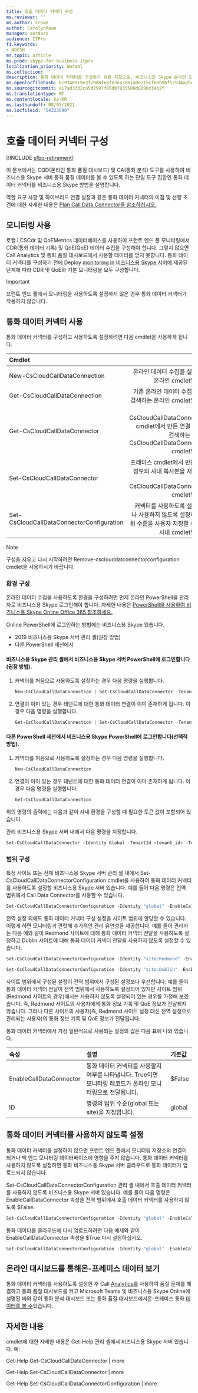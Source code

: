 ```yaml
---
title: 호출 데이터 커넥터 구성
ms.reviewer: ''
ms.author: crowe
author: CarolynRowe
manager: serdars
audience: ITPro
f1.keywords:
- NOCSH
ms.topic: article
ms.prod: skype-for-business-itpro
localization_priority: Normal
ms.collection: ''
description: 통화 데이터 커넥터를 구성하기 위한 지침으로, 비즈니스용 Skype 온라인 도구를 사용하여 비즈니스용 Skype 있습니다.
ms.openlocfilehash: bc9346919e3f70d8fe8fe3e43e61a0e715cf0eb9bf52534a2beb2f8604b920f8
ms.sourcegitcommit: a17ad3332ca5d2997f85db7835500d8190c34b2f
ms.translationtype: MT
ms.contentlocale: ko-KR
ms.lasthandoff: 08/05/2021
ms.locfileid: "54323690"
---
```

# <a name="configure-call-data-connector"></a>호출 데이터 커넥터 구성

[!INCLUDE [sfbo-retirement](../../Hub/includes/sfbo-retirement.md)]


이 문서에서는 CQD(온라인 통화 품질 대시보드) 및 CA(통화 분석) 도구를 사용하여 비즈니스용 Skype 서버 통화 품질 데이터를 볼 수 있도록 하는 단일 도구 집합인 통화 데이터 커넥터를 비즈니스용 Skype 방법을 설명합니다.

역할 요구 사항 및 하이브리드 연결 설정과 같은 통화 데이터 커넥터의 이점 및 선행 조건에 대한 자세한 내용은 [Plan Call Data Connector을 참조하십시오.](plan-call-data-connector.md)

## <a name="enable-monitoring"></a>모니터링 사용
 
로컬 LCSCdr 및 QoEMetrics 데이터베이스를 사용하여 프런트 엔드 풀 모니터링에서 CDR(통화 데이터 기록) 및 QoE(QoE) 데이터 수집을 구성해야 합니다. 그렇지 않으면 Call Analytics 및 통화 품질 대시보드에서 사용할 데이터를 얻지 못합니다. 통화 데이터 커넥터를 구성하기 전에 Deploy [monitoring in 비즈니스용 Skype 서버에](../../SfbServer/deploy/deploy-monitoring/deploy-monitoring.md) 제공된 단계에 따라 CDR 및 QoE와 기본 모니터링을 모두 구성합니다.

> [!IMPORTANT]
> 프런트 엔드 풀에서 모니터링을 사용하도록 설정하지 않은 경우 통화 데이터 커넥터가 작동하지 않습니다.

## <a name="enable-call-data-connector"></a>통화 데이터 커넥터 사용

통화 데이터 커넥터를 구성하고 사용하도록 설정하려면 다음 cmdlet을 사용하게 됩니다.

| Cmdlet| 설명|
| :-----------------|---------------:|
| New-CsCloudCallDataConnection | 온라인 데이터 수집을 설정하는 온라인 cmdlet입니다.|
| Get-CsCloudCallDataConnection | 기존 온라인 데이터 수집기에서 검색하는 온라인 cmdlet입니다.|  
| Get-CsCloudCallDataConnector | New-CsCloudCallDataConnection cmdlet에서 만든 연결 정보를 검색하는 New-CsCloudCallDataConnection cmdlet입니다. |
| Set-CsCloudCallDataConnector | 프레미스 cmdlet에서 만든 연결 정보의 사내 복사본을 저장하는 New-CsCloudCallDataConnection cmdlet입니다. |  
| Set-CsCloudCallDataConnectorConfiguration | 커넥터를 사용하도록 설정하거나 사용하지 않도록 설정하고 범위 수준을 사용자 지정할 수 있는 사내 cmdlet입니다.|

> [!NOTE]
> 구성을 지우고 다시 시작하려면 Remove-csclouddatconnectorconfiguration cmdlet을 사용하시기 바랍니다.

### <a name="configure-your-environment"></a>환경 구성 

온라인 데이터 수집을 사용하도록 환경을 구성하려면 먼저 온라인 PowerShell을 관리자로 비즈니스용 Skype 로그인해야 합니다. 자세한 내용은 [PowerShell을 사용하여 비즈니스용 Skype Online Office 365 참조하세요.](/office365/enterprise/powershell/manage-skype-for-business-online-with-office-365-powershell)

Online PowerShell에 로그인하는 방법에는 비즈니스용 Skype 있습니다.

- 2019 비즈니스용 Skype 서버 관리 셸(권장 방법)
- 다른 PowerShell 세션에서

#### <a name="log-in-to-skype-for-business-online-powershell-from-the-skype-for-business-server-management-shell-recommended-method"></a>비즈니스용 Skype 관리 셸에서 비즈니스용 Skype 서버 PowerShell에 로그인합니다(권장 방법).

1. 커넥터를 처음으로 사용하도록 설정하는 경우 다음 명령을 실행합니다.

   ```PowerShell
   New-CsCloudCallDataConnection | Set-CsCloudCallDataConnector -TenantId <tenant_id>
   ```

2. 연결이 이미 있는 경우 테넌트에 대한 통화 데이터 연결이 이미 존재하게 됩니다. 이 경우 다음 명령을 실행합니다. 

   ```PowerShell
   Get-CsCloudCallDataConnection | Set-CsCloudCallDataConnector -TenantId <tenant_id>
   ```


#### <a name="log-in-to-skype-for-business-online-powershell-from-another-powershell-session-optional-method"></a>다른 PowerShell 세션에서 비즈니스용 Skype PowerShell에 로그인합니다(선택적 방법).

1.  커넥터를 처음으로 사용하도록 설정하는 경우 다음 명령을 실행합니다. 

    ```PowerShell 
    New-CsCloudCallDataConnection 
    ```

2.  연결이 이미 있는 경우 테넌트에 대한 통화 데이터 연결이 이미 존재하게 됩니다. 이 경우 다음 명령을 실행합니다. 

    ```PowerShell
    Get-CsCloudCallDataConnection  
    ```

위의 명령의 출력에는 다음과 같이 사내 환경을 구성할 때 필요한 토큰 값이 포함되어 있습니다.

관리 비즈니스용 Skype 서버 내에서 다음 명령을 지정합니다.

```PowerShell
Set-CsCloudCallDataConnector -Identity Global -TenantId <tenant_id> -Token <token-copied-from-online>
```

### <a name="configure-the-scope"></a>범위 구성

특정 사이트 또는 전체 비즈니스용 Skype 서버 관리 셸 내에서 Set-CsCloudCallDataConnectorConfiguration cmdlet을 사용하여 통화 데이터 커넥터를 사용하도록 설정할 비즈니스용 Skype 서버 있습니다. 예를 들어 다음 명령은 전역 범위에서 Call Data Connector를 사용할 수 있습니다.

```PowerShell
Set-CsCloudCallDataConnectorConfiguration -Identity "global" -EnableCallDataConnector $True
```

전역 설정 외에도 통화 데이터 커넥터 구성 설정을 사이트 범위에 할당할 수 있습니다. 이렇게 하면 모니터링과 관련해 추가적인 관리 유연성을 제공합니다. 예를 들어 관리자는 다음 예와 같이 Redmond 사이트에 대해 통화 데이터 커넥터 전달을 사용하도록 설정하고 Dublin 사이트에 대해 통화 데이터 커넥터 전달을 사용하지 않도록 설정할 수 있습니다.

```PowerShell
Set-CsCloudCallDataConnectorConfiguration -Identity "site:Redmond" -EnableCallDataConnector $True
```

```PowerShell
Set-CsCloudCallDataConnectorConfiguration -Identity "site:Dublin" -EnableCallDataConnector $False
```

사이트 범위에서 구성된 설정이 전역 범위에서 구성된 설정보다 우선합니다. 예를 들어 통화 데이터 커넥터 전달이 전역 범위에서 사용하도록 설정되어 있지만 사이트 범위(Redmond 사이트의 경우)에서는 사용하지 않도록 설정되어 있는 경우를 가정해 보겠습니다. 즉, Redmond 사이트의 사용자에게 통화 정보 기록 및 QoE 정보가 전달되지 않습니다. 그러나 다른 사이트의 사용자(즉, Redmond 사이트 설정 대신 전역 설정으로 관리되는 사용자)의 통화 정보 기록 및 QoE 정보가 전달됩니다.

통화 데이터 커넥터에서 가장 일반적으로 사용되는 설정의 값은 다음 표에 나와 있습니다.  

|속성|설명|기본값|
|:-----|:-----|:-----|
|EnableCallDataConnector  <br/> |통화 데이터 커넥터를 사용할지 여부를 나타냅니다. True이면 모니터링 레코드가 온라인 모니터링으로 전달됩니다.  <br/> |$False  <br/> |
| ID | 명령의 범위 수준(global 또는 site)을 지정합니다.   | global  |

## <a name="disable-call-data-connector"></a>통화 데이터 커넥터를 사용하지 않도록 설정

통화 데이터 커넥터를 설정하지 않으면 프런트 엔드 풀에서 모니터링 저장소의 연결이 되거나 백 엔드 모니터링 데이터베이스에 영향을 주지 않습니다. 통화 데이터 커넥터를 사용하지 않도록 설정하면 통화 비즈니스용 Skype 서버 클라우드로 통화 데이터가 업로드되지 않습니다. 

Set-CsCloudCallDataConnectorConfiguration 관리 셸 내에서 호출 데이터 커넥터를 사용하지 않도록 비즈니스용 Skype 서버 있습니다. 예를 들어 다음 명령은 EnableCallDataConnector 속성을 전역 범위에서 호출 데이터 커넥터를 사용하지 않도록 $False.

```PowerShell
Set-CsCloudCallDataConnectorConfiguration -Identity "global" -EnableCallDataConnector $False
```

통화 데이터를 클라우드에 다시 업로드하려면 다음 예제와 같이 EnableCallDataConnector 속성을 $True 다시 설정하십시오.

```PowerShell
Set-CsCloudCallDataConnectorConfiguration -Identity "global" -EnableCallDataConnector $True
```

## <a name="view-on-premises-data-through-the-online-dashboard"></a>온라인 대시보드를 통해온-프레미스 데이터 보기

 통화 데이터 커넥터를 사용하도록 설정한 후 Call [Analytics를](/skypeforbusiness/using-call-quality-in-your-organization/use-call-analytics-to-troubleshoot-poor-call-quality) 사용하여 품질 문제를 해결하고 통화 품질 대시보드를 켜고 Microsoft Teams 및 비즈니스용 Skype Online에 설명된 바와 같이 통화 분석 대시보드 또는 통화 품질 대시보드에서온-프레미스 통화 [데이터를 볼 수](/MicrosoftTeams/turning-on-and-using-call-quality-dashboard)있습니다.

## <a name="for-more-information"></a>자세한 내용

cmdlet에 대한 자세한 내용은 Get-Help 관리 셸에서 비즈니스용 Skype 서버 있습니다. 예:

Get-Help Get-CsCloudCallDataConnector | more

Get-Help Set-CsCloudCallDataConnector | more

Get-Help Set-CsCloudCallDataConnectorConfiguration | more